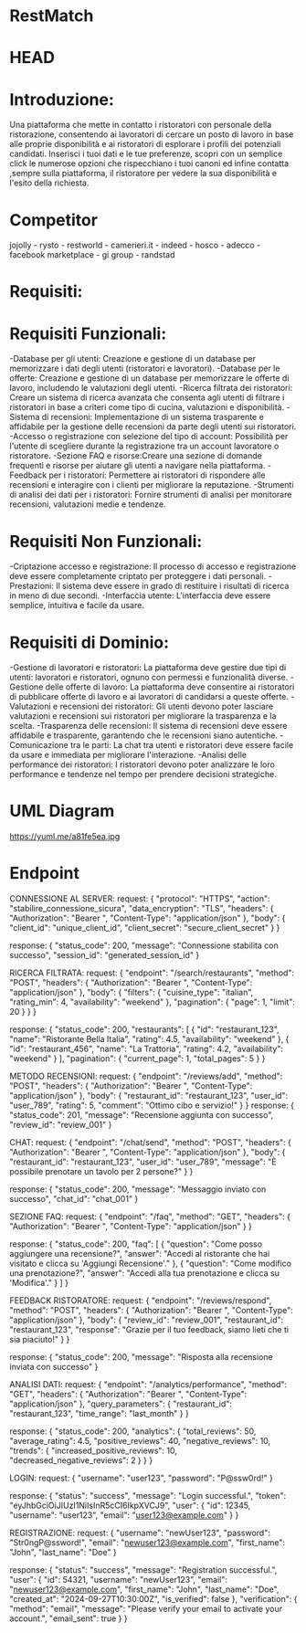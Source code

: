 # RestMatch

 HEAD
=======
# Introduzione:
Una piattaforma che mette in contatto i ristoratori con personale della ristorazione, consentendo ai lavoratori di cercare un posto di lavoro in base alle proprie disponibilità e ai ristoratori di esplorare i profili dei potenziali candidati. Inserisci i tuoi dati e le tue preferenze, scopri con un semplice click le numerose opzioni che rispecchiano i tuoi canoni ed infine contatta ,sempre sulla piattaforma, il ristoratore per vedere la sua disponibilità e l'esito della richiesta.

# Competitor
jojolly - rysto - restworld - camerieri.it - indeed - hosco - adecco - facebook marketplace - gi group - randstad


# Requisiti:

# Requisiti Funzionali:
-Database per gli utenti: Creazione e gestione di un database per memorizzare i dati degli utenti (ristoratori e lavoratori).
-Database per le offerte: Creazione e gestione di un database per memorizzare le offerte di lavoro, includendo le valutazioni degli utenti.
-Ricerca filtrata dei ristoratori: Creare un sistema di ricerca avanzata che consenta agli utenti di filtrare i ristoratori in base a criteri come tipo di cucina, valutazioni e disponibilità.
-Sistema di recensioni: Implementazione di un sistema trasparente e affidabile per la gestione delle recensioni da parte degli utenti sui ristoratori.
-Accesso o registrazione con selezione del tipo di account: Possibilità per l'utente di scegliere durante la registrazione tra un account lavoratore o ristoratore.
-Sezione FAQ e risorse:Creare una sezione di domande frequenti e risorse per aiutare gli utenti a navigare nella piattaforma.
-Feedback per i ristoratori: Permettere ai ristoratori di rispondere alle recensioni e interagire con i clienti per migliorare la reputazione.
-Strumenti di analisi dei dati per i ristoratori: Fornire strumenti di analisi per monitorare recensioni, valutazioni medie e tendenze.

# Requisiti Non Funzionali:
-Criptazione accesso e registrazione: Il processo di accesso e registrazione deve essere completamente criptato per proteggere i dati personali.
-Prestazioni: Il sistema deve essere in grado di restituire i risultati di ricerca in meno di due secondi.
-Interfaccia utente: L'interfaccia deve essere semplice, intuitiva e facile da usare.

# Requisiti di Dominio:
-Gestione di lavoratori e ristoratori: La piattaforma deve gestire due tipi di utenti: lavoratori e ristoratori, ognuno con permessi e funzionalità diverse.
-Gestione delle offerte di lavoro: La piattaforma deve consentire ai ristoratori di pubblicare offerte di lavoro e ai lavoratori di candidarsi a queste offerte.
-Valutazioni e recensioni dei ristoratori: Gli utenti devono poter lasciare valutazioni e recensioni sui ristoratori per migliorare la trasparenza e la scelta.
-Trasparenza delle recensioni: Il sistema di recensioni deve essere affidabile e trasparente, garantendo che le recensioni siano autentiche.
-Comunicazione tra le parti: La chat tra utenti e ristoratori deve essere facile da usare e immediata per migliorare l'interazione.
-Analisi delle performance dei ristoratori: I ristoratori devono poter analizzare le loro performance e tendenze nel tempo per prendere decisioni strategiche.

# UML Diagram
https://yuml.me/a81fe5ea.jpg


# Endpoint
CONNESSIONE AL SERVER: request: { "protocol": "HTTPS", "action": "stabilire_connessione_sicura", "data_encryption": "TLS", "headers": { "Authorization": "Bearer ", "Content-Type": "application/json" }, "body": { "client_id": "unique_client_id", "client_secret": "secure_client_secret" } }

response: { "status_code": 200, "message": "Connessione stabilita con successo", "session_id": "generated_session_id" }

RICERCA FILTRATA: request: { "endpoint": "/search/restaurants", "method": "POST", "headers": { "Authorization": "Bearer ", "Content-Type": "application/json" }, "body": { "filters": { "cuisine_type": "italian", "rating_min": 4, "availability": "weekend" }, "pagination": { "page": 1, "limit": 20 } } }

response: { "status_code": 200, "restaurants": [ { "id": "restaurant_123", "name": "Ristorante Bella Italia", "rating": 4.5, "availability": "weekend" }, { "id": "restaurant_456", "name": "La Trattoria", "rating": 4.2, "availability": "weekend" } ], "pagination": { "current_page": 1, "total_pages": 5 } }

METODO RECENSIONI: request: { "endpoint": "/reviews/add", "method": "POST", "headers": { "Authorization": "Bearer ", "Content-Type": "application/json" }, "body": { "restaurant_id": "restaurant_123", "user_id": "user_789", "rating": 5, "comment": "Ottimo cibo e servizio!" } } response: { "status_code": 201, "message": "Recensione aggiunta con successo", "review_id": "review_001" }

CHAT: request: { "endpoint": "/chat/send", "method": "POST", "headers": { "Authorization": "Bearer ", "Content-Type": "application/json" }, "body": { "restaurant_id": "restaurant_123", "user_id": "user_789", "message": "È possibile prenotare un tavolo per 2 persone?" } }

response: { "status_code": 200, "message": "Messaggio inviato con successo", "chat_id": "chat_001" }

SEZIONE FAQ: request: { "endpoint": "/faq", "method": "GET", "headers": { "Authorization": "Bearer ", "Content-Type": "application/json" } }

response:
{ "status_code": 200, "faq": [ { "question": "Come posso aggiungere una recensione?", "answer": "Accedi al ristorante che hai visitato e clicca su 'Aggiungi Recensione'." }, { "question": "Come modifico una prenotazione?", "answer": "Accedi alla tua prenotazione e clicca su 'Modifica'." } ] }

FEEDBACK RISTORATORE: request: { "endpoint": "/reviews/respond", "method": "POST", "headers": { "Authorization": "Bearer ", "Content-Type": "application/json" }, "body": { "review_id": "review_001", "restaurant_id": "restaurant_123", "response": "Grazie per il tuo feedback, siamo lieti che ti sia piaciuto!" } }

response: { "status_code": 200, "message": "Risposta alla recensione inviata con successo" }

ANALISI DATI: request: { "endpoint": "/analytics/performance", "method": "GET", "headers": { "Authorization": "Bearer ", "Content-Type": "application/json" }, "query_parameters": { "restaurant_id": "restaurant_123", "time_range": "last_month" } }

response: { "status_code": 200, "analytics": { "total_reviews": 50, "average_rating": 4.5, "positive_reviews": 40, "negative_reviews": 10, "trends": { "increased_positive_reviews": 10, "decreased_negative_reviews": 2 } } }

LOGIN: request: { "username": "user123", "password": "P@ssw0rd!" }

response: { "status": "success", "message": "Login successful.", "token": "eyJhbGciOiJIUzI1NiIsInR5cCI6IkpXVCJ9", "user": { "id": 12345, "username": "user123", "email": "user123@example.com" } }

REGISTRAZIONE: request: { "username": "newUser123", "password": "Str0ngP@ssword!", "email": "newuser123@example.com", "first_name": "John", "last_name": "Doe" }

response: { "status": "success", "message": "Registration successful.", "user": { "id": 54321, "username": "newUser123", "email": "newuser123@example.com", "first_name": "John", "last_name": "Doe", "created_at": "2024-09-27T10:30:00Z", "is_verified": false }, "verification": { "method": "email", "message": "Please verify your email to activate your account.", "email_sent": true } }

